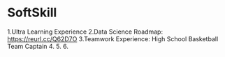# SoftSkill
1.Ultra Learning Experience 
2.Data Science Roadmap: https://reurl.cc/Q62D7O
3.Teamwork Experience: High School Basketball Team Captain
4.
5.
6.
